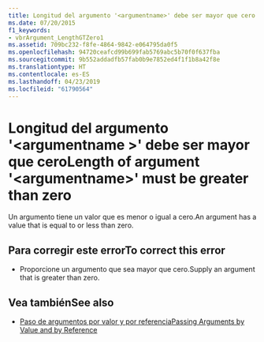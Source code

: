```yaml
---
title: Longitud del argumento '<argumentname>' debe ser mayor que cero
ms.date: 07/20/2015
f1_keywords:
- vbrArgument_LengthGTZero1
ms.assetid: 709bc232-f8fe-4864-9842-e064795da0f5
ms.openlocfilehash: 94720ceafcd99b699fab5769abc5b70f0f637fba
ms.sourcegitcommit: 9b552addadfb57fab0b9e7852ed4f1f1b8a42f8e
ms.translationtype: HT
ms.contentlocale: es-ES
ms.lasthandoff: 04/23/2019
ms.locfileid: "61790564"
---
```

# <a name="length-of-argument-argumentname-must-be-greater-than-zero"></a><span data-ttu-id="aec1c-102">Longitud del argumento '\<argumentname >' debe ser mayor que cero</span><span class="sxs-lookup"><span data-stu-id="aec1c-102">Length of argument '\<argumentname>' must be greater than zero</span></span>
<span data-ttu-id="aec1c-103">Un argumento tiene un valor que es menor o igual a cero.</span><span class="sxs-lookup"><span data-stu-id="aec1c-103">An argument has a value that is equal to or less than zero.</span></span>  
  
## <a name="to-correct-this-error"></a><span data-ttu-id="aec1c-104">Para corregir este error</span><span class="sxs-lookup"><span data-stu-id="aec1c-104">To correct this error</span></span>  
  
- <span data-ttu-id="aec1c-105">Proporcione un argumento que sea mayor que cero.</span><span class="sxs-lookup"><span data-stu-id="aec1c-105">Supply an argument that is greater than zero.</span></span>  
  
## <a name="see-also"></a><span data-ttu-id="aec1c-106">Vea también</span><span class="sxs-lookup"><span data-stu-id="aec1c-106">See also</span></span>

- [<span data-ttu-id="aec1c-107">Paso de argumentos por valor y por referencia</span><span class="sxs-lookup"><span data-stu-id="aec1c-107">Passing Arguments by Value and by Reference</span></span>](../../visual-basic/programming-guide/language-features/procedures/passing-arguments-by-value-and-by-reference.md)
